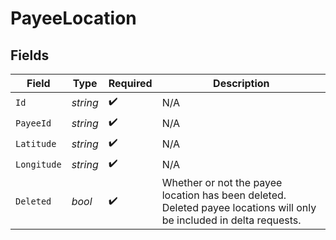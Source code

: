 # PayeeLocation


## Fields

| Field                                                                                                                 | Type                                                                                                                  | Required                                                                                                              | Description                                                                                                           |
| --------------------------------------------------------------------------------------------------------------------- | --------------------------------------------------------------------------------------------------------------------- | --------------------------------------------------------------------------------------------------------------------- | --------------------------------------------------------------------------------------------------------------------- |
| `Id`                                                                                                                  | *string*                                                                                                              | :heavy_check_mark:                                                                                                    | N/A                                                                                                                   |
| `PayeeId`                                                                                                             | *string*                                                                                                              | :heavy_check_mark:                                                                                                    | N/A                                                                                                                   |
| `Latitude`                                                                                                            | *string*                                                                                                              | :heavy_check_mark:                                                                                                    | N/A                                                                                                                   |
| `Longitude`                                                                                                           | *string*                                                                                                              | :heavy_check_mark:                                                                                                    | N/A                                                                                                                   |
| `Deleted`                                                                                                             | *bool*                                                                                                                | :heavy_check_mark:                                                                                                    | Whether or not the payee location has been deleted.  Deleted payee locations will only be included in delta requests. |